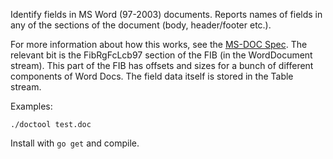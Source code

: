 Identify fields in MS Word (97-2003) documents. Reports names of fields in any of the sections of the document (body, header/footer etc.).

For more information about how this works, see the [MS-DOC Spec](https://msdn.microsoft.com/en-us/library/office/cc313153%28v=office.12%29.aspx). The relevant bit is the FibRgFcLcb97 section of the FIB (in the WordDocument stream). This part of the FIB has offsets and sizes for a bunch of different components of Word Docs. The field data itself is stored in the Table stream.

Examples:

    ./doctool test.doc
 
 Install with `go get` and compile. 
